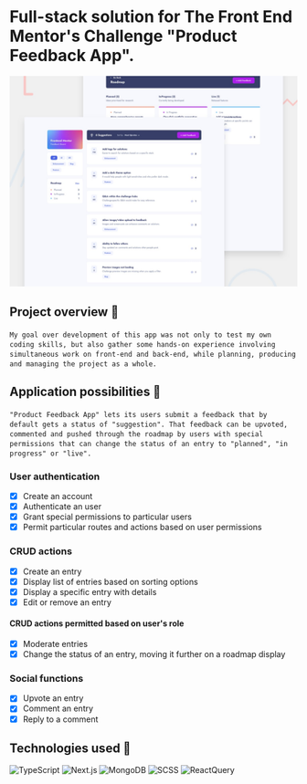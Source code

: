 # Full-stack solution for The Front End Mentor's Challenge "Product Feedback App".

![Design preview for the Product feedback app coding challenge](./preview.jpg)

## Project overview :space_invader:

`My goal over development of this app was not only to test my own coding skills, but also gather some hands-on experience involving simultaneous work on front-end and back-end, while planning, producing and managing the project as a whole.`

## Application possibilities :person_fencing:

`"Product Feedback App" lets its users submit a feedback that by default gets a status of "suggestion". That feedback can be upvoted, commented and pushed through the roadmap by users with special permissions that can change the status of an entry to "planned", "in progress" or "live".`

### User authentication

- [x] Create an account
- [x] Authenticate an user
- [x] Grant special permissions to particular users
- [x] Permit particular routes and actions based on user permissions

### CRUD actions

- [x] Create an entry
- [x] Display list of entries based on sorting options
- [x] Display a specific entry with details
- [x] Edit or remove an entry

#### CRUD actions permitted based on user's role

- [x] Moderate entries
- [x] Change the status of an entry, moving it further on a roadmap display

### Social functions

- [x] Upvote an entry
- [x] Comment an entry
- [x] Reply to a comment

## Technologies used :robot:

![TypeScript](https://img.shields.io/badge/TypeScript-007ACC?style=for-the-badge&logo=typescript&logoColor=white)
![Next.js](https://img.shields.io/badge/next%20js-000000?style=for-the-badge&logo=nextdotjs&logoColor=white)
![MongoDB](https://img.shields.io/badge/MongoDB-4EA94B?style=for-the-badge&logo=mongodb&logoColor=white)
![SCSS](https://img.shields.io/badge/Sass-CC6699?style=for-the-badge&logo=sass&logoColor=whit)
![ReactQuery](https://img.shields.io/badge/React_Query-FF4154?style=for-the-badge&logo=ReactQuery&logoColor=white)
